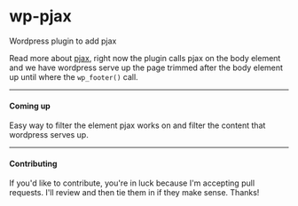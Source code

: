 wp-pjax
=======

Wordpress plugin to add pjax

Read more about [pjax](https://github.com/defunkt/jquery-pjax), right now the plugin calls pjax on the body element and we have wordpress serve up the page trimmed after the body element up until where the `wp_footer()` call.

---

#### Coming up

Easy way to filter the element pjax works on and filter the content that wordpress serves up.


---

#### Contributing

If you'd like to contribute, you're in luck because I'm accepting pull requests. I'll review and then tie them in if they make sense. Thanks!
